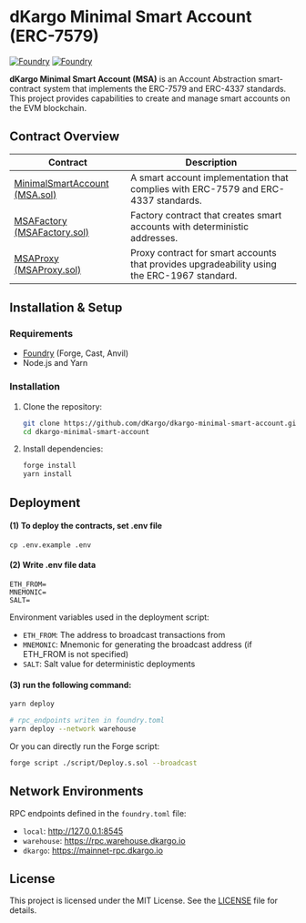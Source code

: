 # dKargo Minimal Smart Account (ERC-7579)

[![Foundry](https://img.shields.io/badge/Solidity-e6e6e6?style=for-the-badge-333333&logo=solidity&logoColor=black)]()
[![Foundry](https://img.shields.io/badge/Built%20with-Foundry-FFBD10.svg)](https://getfoundry.sh/)


**dKargo Minimal Smart Account (MSA)** is an Account Abstraction smart-contract system that implements the ERC-7579 and ERC-4337 standards. This project provides capabilities to create and manage smart accounts on the EVM blockchain.

## Contract Overview
| Contract                                          	| Description                                                                                 	|
|---------------------------------------------------	|---------------------------------------------------------------------------------------------	|
| [MinimalSmartAccount (MSA.sol)](./src/MSA.sol) 	    | A smart account implementation that complies with ERC-7579 and ERC-4337 standards.          	|
| [MSAFactory (MSAFactory.sol)](./src/MSAFactory.sol) 	| Factory contract that creates smart accounts with deterministic addresses.                  	|
| [MSAProxy (MSAProxy.sol)](./src/MSAProxy.sol)       	| Proxy contract for smart accounts that provides upgradeability using the ERC-1967 standard. 	|

## Installation & Setup

### Requirements
- [Foundry](https://getfoundry.sh/) (Forge, Cast, Anvil)
- Node.js and Yarn

### Installation
1. Clone the repository:
    ```bash
    git clone https://github.com/dKargo/dkargo-minimal-smart-account.git
    cd dkargo-minimal-smart-account
    ```

2. Install dependencies:
    ```bash
    forge install
    yarn install
    ```

## Deployment
#### (1) To deploy the contracts, set .env file

```Shell
cp .env.example .env
```

#### (2) Write .env file data
```
ETH_FROM=
MNEMONIC=
SALT=
```

Environment variables used in the deployment script:
- `ETH_FROM`: The address to broadcast transactions from
- `MNEMONIC`: Mnemonic for generating the broadcast address (if ETH_FROM is not specified)
- `SALT`: Salt value for deterministic deployments


#### (3) run the following command:
```bash
yarn deploy

# rpc_endpoints writen in foundry.toml
yarn deploy --network warehouse
```

Or you can directly run the Forge script:

```bash
forge script ./script/Deploy.s.sol --broadcast
```

## Network Environments
RPC endpoints defined in the `foundry.toml` file:
- `local`: http://127.0.0.1:8545
- `warehouse`: https://rpc.warehouse.dkargo.io
- `dkargo`: https://mainnet-rpc.dkargo.io


## License
This project is licensed under the MIT License. See the [LICENSE](./LICENSE) file for details.
